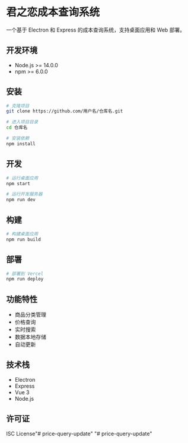 # 君之恋成本查询系统

一个基于 Electron 和 Express 的成本查询系统，支持桌面应用和 Web 部署。

## 开发环境

- Node.js >= 14.0.0
- npm >= 6.0.0

## 安装

```bash
# 克隆项目
git clone https://github.com/用户名/仓库名.git

# 进入项目目录
cd 仓库名

# 安装依赖
npm install
```

## 开发

```bash
# 运行桌面应用
npm start

# 运行开发服务器
npm run dev
```

## 构建

```bash
# 构建桌面应用
npm run build
```

## 部署

```bash
# 部署到 Vercel
npm run deploy
```

## 功能特性

- 商品分类管理
- 价格查询
- 实时搜索
- 数据本地存储
- 自动更新

## 技术栈

- Electron
- Express
- Vue 3
- Node.js

## 许可证

ISC License"# price-query-update" 
"# price-query-update" 
